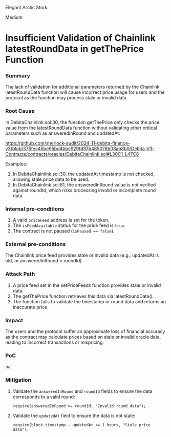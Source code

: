Elegant Arctic Stork

Medium

# Insufficient Validation of Chainlink latestRoundData in getThePrice Function

### Summary

The lack of validation for additional parameters returned by the Chainlink latestRoundData function will cause incorrect price usage for users and the protocol as the function may process stale or invalid data.

### Root Cause

In DebitaChainlink.sol:30, the function getThePrice only checks the price value from the latestRoundData function without validating other critical parameters such as answeredInRound and updatedAt.

https://github.com/sherlock-audit/2024-11-debita-finance-v3/blob/376fec45be95bd4bbc929fd37b485076b03ab8b0/Debita-V3-Contracts/contracts/oracles/DebitaChainlink.sol#L30C1-L47C6

Examples:

1. In DebitaChainlink.sol:30, the updatedAt timestamp is not checked, allowing stale price data to be used.
2. In DebitaChainlink.sol:81, the answeredInRound value is not verified against roundId, which risks processing invalid or incomplete round data.

### Internal pre-conditions

1. A valid `priceFeed` address is set for the token.  
2. The `isFeedAvailable` status for the price feed is `true`.  
3. The contract is not paused (`isPaused == false`).  

### External pre-conditions

The Chainlink price feed provides stale or invalid data (e.g., updatedAt is old, or answeredInRound < roundId).

### Attack Path

1. A price feed set in the setPriceFeeds function provides stale or invalid data.
2. The getThePrice function retrieves this data via latestRoundData().
3. The function fails to validate the timestamp or round data and returns an inaccurate price.

### Impact

The users and the protocol suffer an approximate loss of financial accuracy as the contract may calculate prices based on stale or invalid oracle data, leading to incorrect transactions or mispricing.

### PoC

na

### Mitigation

1. Validate the `answeredInRound` and `roundId` fields to ensure the data corresponds to a valid round:  
   ```solidity
   require(answeredInRound >= roundId, "Invalid round data");
   ```  
2. Validate the `updatedAt` field to ensure the data is not stale:  
   ```solidity
   require(block.timestamp - updatedAt <= 1 hours, "Stale price data");
   ```  